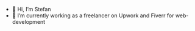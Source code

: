 - 👋 Hi, I’m Stefan
- 👀 I’m currently working as a freelancer on Upwork and Fiverr for web-development

<!---
NameIsStef/NameIsStef is a ✨ special ✨ repository because its `README.md` (this file) appears on your GitHub profile.
You can click the Preview link to take a look at your changes.
--->
